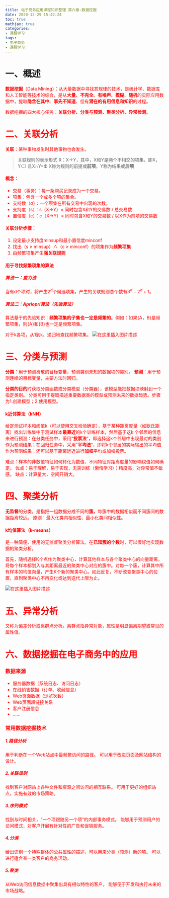 ```yaml
---
title: 电子商务应用课程知识整理 第六章-数据挖掘
date: 2020-12-29 15:42:24
toc: true
mathjax: true
categories:
- 课程学习
tags:
- 电子商务
- 课程学习
---
```



# 一、概述
<font color='red'>**数据挖掘**（Data Mining）：从大量数据中寻找其规律的技术，是统计学、数据库和人工智能等技术的综合，是从**大量**、**不完全**、**有噪声**、**模糊**、**随机**的实际应用数据中，提取**隐含在其中**、**事先不知道**、但有**潜在的有用信息和知识**的过程。

<font color='red'>数据挖掘的四大核心任务：**关联分析、分类与预测、聚类分析、异常检测**。
# 二、关联分析
**关联**：某种事物发生时其他事物也会发生。


> 关联规则的表示形式
> R：X→Y，其中，X和Y是两个不相交的项集，即X，Y⊂I 且X∩Y=Φ
> X称为规则的前提或**前项**，Y称为结果或**后项**

#### 概念： 
- 交易（事务）：每一条购买记录成为一个交易。
- 项集：包含一个或多个项的集合。
- 支持数（σ）：一个项集在所有交易中出现的次数。
- 支持度（s）：s（X→Y）= 同时包含X和Y的交易数 / 总交易数
- 置信度（c）：c（X→Y）= 同时包含X和Y的交易数 / 以X作为前项的交易数

#### 关联分析步骤：
1. 设定最小支持度minsup和最小置信度minconf
2. 找出（s ≥ minsup）∧（c ≥ minconf）的项集作为**频繁项集**
3. 由频繁项集产生**强关联规则**
#### 用于寻找频繁项集的算法
##### 算法一：蛮力法
当有d个项时，将产生$2^d$个候选项集，产生的关联规则总个数有$3^d-2^d+1$。
##### 算法二：<font color='red'>Apriopri算法（先验算法）
算法基于的先验知识：**频繁项集的子集也一定是频繁的**。例如：如果{A，B}是频繁项集，则{A}和{B}也一定是频繁项集。

对于k各项，从1到k，递归地查找频繁项集。
![在这里插入图片描述](https://raw.githubusercontent.com/buttering/EasyBlogs/master/asset/pictures/704cc572a051085a93bc4c58728de44c/511e59584c2d2a4255a473e474bb3883.png)
# 三、分类与预测
**分类**：用于预测离散的目标变量，预测类别未知的数据项的类别。
**预测**：用于预测连续的目标变量，主要方法时回归。

**分类的目的**时获取分类函数或分类模型（分类器），该模型能把数据项映射到一个指定类别。
分类可用于提取描述重要数据类的模型或预测未来的数据趋势。步骤为1.创建模型；2.使用模型。
#### <font color='red'>k近邻算法（kNN）
给定测试样本和阈值k（可以使用交叉检验确定），基于某种距离度量（如欧氏距离）找出训练集中于测试样本**最靠近**的k个训练样本，然后基于这k 个邻居的信息来进行预测：在分类任务中，采用“**投票法**”，即选择这k个邻居中出现最对的类别作为预测结果；在回归任务中，采用“**平均法**”，即将k个邻居的实际输出的平均值作为预测结果；还可以基于距离远近进行**加权**平均或加权投票。

难点：样本的非数值特征如何转化为数值、不同特征对距离度量的影响权值如何确定。
优点：易于理解，易于实现，无需训练（懒惰学习）；精度高，对异常值不敏感。
缺点：计算量大，空间开销大。

# 四、聚类分析
**无监督**的分类，是指把一组数据分成不同的**簇**，每簇中的数据相似而不同簇间的数据距离较远。
原则：最大化类内相似性、最小化类间相似性。
#### <font color='red'>k均值算法（k-means）
是一种简便、使用的无监督聚类分析算法。在**已知簇的个数**时，可以很好地实现数据的聚类分析。

首先，随机选择K个点作为聚类中心，计算其他样本与各个聚类中心的向量距离，将每个样本都划入与其距离最近的聚类中心对应的簇中。对每一个簇，计算其中所有样本的均值向量，产生K个新的聚类中心。如此反复，不断改变聚类中心的位置，直到聚类中心不再变化或达到迭代上限为止。

![在这里插入图片描述](https://raw.githubusercontent.com/buttering/EasyBlogs/master/asset/pictures/704cc572a051085a93bc4c58728de44c/23b28868aeaf2b3e45e8a949e06055af.png)

# 五、异常分析
又称为偏差分析或离群点分析。离群点指异常对象，属性是明显偏离期望或常见的属性值。
# 六、数据挖掘在电子商务中的应用
### 数据来源
- 服务器数据（系统日志、访问日志）
- 在线销售数据（订单、收藏信息）
- Web页面数据（浏览次数）
- Web页面超链接关系
- 客户注册信息
- ……
### 常用数据挖掘技术
##### 1.路径分析
用于判断在一个Web站点中最频繁访问的路径。
可以用于改进页面及网站结构的设计。
##### 2.关联规则
找到客户对网站上各种文件和资源之间访问的相互联系。
可用于更好的组织站点，实施有效的市场策略。
##### 3.序列模式
找到与时间相关，“一个项跟随另一个项”的内部事务模式。
能够用于预测用户的访问模式，对客户开展有针对性的广告和促销服务。

##### 4.分类
给出识别一个特殊群体的公共属性的描述，可以用来分类（预测）新的项。
可以进行适合某一类客户的商务活动。
##### 5.聚类
从Web访问信息数据中聚集出具有相似特性的客户。
能够便于开发和执行未来的市场战略。